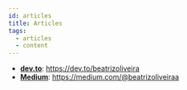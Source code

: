 ```yaml
---
id: articles
title: Articles
tags:
  - articles
  - content
---
```


- [**dev.to**](https://dev.to/beatrizoliveira): https://dev.to/beatrizoliveira
- [**Medium**](https://medium.com/@beatrizoliveiraa): https://medium.com/@beatrizoliveiraa
